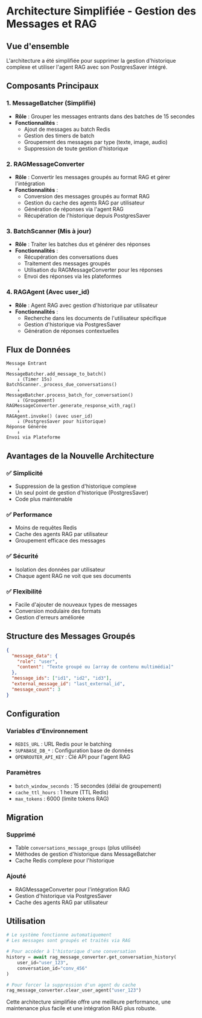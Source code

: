 # Architecture Simplifiée - Gestion des Messages et RAG

## Vue d'ensemble

L'architecture a été simplifiée pour supprimer la gestion d'historique complexe et utiliser l'agent RAG avec son PostgresSaver intégré.

## Composants Principaux

### 1. MessageBatcher (Simplifié)
- **Rôle** : Grouper les messages entrants dans des batches de 15 secondes
- **Fonctionnalités** :
  - Ajout de messages au batch Redis
  - Gestion des timers de batch
  - Groupement des messages par type (texte, image, audio)
  - Suppression de toute gestion d'historique

### 2. RAGMessageConverter
- **Rôle** : Convertir les messages groupés au format RAG et gérer l'intégration
- **Fonctionnalités** :
  - Conversion des messages groupés au format RAG
  - Gestion du cache des agents RAG par utilisateur
  - Génération de réponses via l'agent RAG
  - Récupération de l'historique depuis PostgresSaver

### 3. BatchScanner (Mis à jour)
- **Rôle** : Traiter les batches dus et générer des réponses
- **Fonctionnalités** :
  - Récupération des conversations dues
  - Traitement des messages groupés
  - Utilisation du RAGMessageConverter pour les réponses
  - Envoi des réponses via les plateformes

### 4. RAGAgent (Avec user_id)
- **Rôle** : Agent RAG avec gestion d'historique par utilisateur
- **Fonctionnalités** :
  - Recherche dans les documents de l'utilisateur spécifique
  - Gestion d'historique via PostgresSaver
  - Génération de réponses contextuelles

## Flux de Données

```
Message Entrant
    ↓
MessageBatcher.add_message_to_batch()
    ↓ (Timer 15s)
BatchScanner._process_due_conversations()
    ↓
MessageBatcher.process_batch_for_conversation()
    ↓ (Groupement)
RAGMessageConverter.generate_response_with_rag()
    ↓
RAGAgent.invoke() (avec user_id)
    ↓ (PostgresSaver pour historique)
Réponse Générée
    ↓
Envoi via Plateforme
```

## Avantages de la Nouvelle Architecture

### ✅ **Simplicité**
- Suppression de la gestion d'historique complexe
- Un seul point de gestion d'historique (PostgresSaver)
- Code plus maintenable

### ✅ **Performance**
- Moins de requêtes Redis
- Cache des agents RAG par utilisateur
- Groupement efficace des messages

### ✅ **Sécurité**
- Isolation des données par utilisateur
- Chaque agent RAG ne voit que ses documents

### ✅ **Flexibilité**
- Facile d'ajouter de nouveaux types de messages
- Conversion modulaire des formats
- Gestion d'erreurs améliorée

## Structure des Messages Groupés

```json
{
  "message_data": {
    "role": "user",
    "content": "Texte groupé ou [array de contenu multimédia]"
  },
  "message_ids": ["id1", "id2", "id3"],
  "external_message_id": "last_external_id",
  "message_count": 3
}
```

## Configuration

### Variables d'Environnement
- `REDIS_URL` : URL Redis pour le batching
- `SUPABASE_DB_*` : Configuration base de données
- `OPENROUTER_API_KEY` : Clé API pour l'agent RAG

### Paramètres
- `batch_window_seconds` : 15 secondes (délai de groupement)
- `cache_ttl_hours` : 1 heure (TTL Redis)
- `max_tokens` : 6000 (limite tokens RAG)

## Migration

### Supprimé
- Table `conversations_message_groups` (plus utilisée)
- Méthodes de gestion d'historique dans MessageBatcher
- Cache Redis complexe pour l'historique

### Ajouté
- RAGMessageConverter pour l'intégration RAG
- Gestion d'historique via PostgresSaver
- Cache des agents RAG par utilisateur

## Utilisation

```python
# Le système fonctionne automatiquement
# Les messages sont groupés et traités via RAG

# Pour accéder à l'historique d'une conversation
history = await rag_message_converter.get_conversation_history(
    user_id="user_123",
    conversation_id="conv_456"
)

# Pour forcer la suppression d'un agent du cache
rag_message_converter.clear_user_agent("user_123")
```

Cette architecture simplifiée offre une meilleure performance, une maintenance plus facile et une intégration RAG plus robuste.
